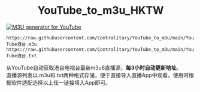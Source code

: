 
<h1 align="center"> YouTube_to_m3u_HKTW </h1>

[![M3U generator for YouTube](https://github.com/Contralitary/YouTube_to_m3u/actions/workflows/m3u_Generator.yml/badge.svg)](https://github.com/Contralitary/YouTube_to_m3u/actions/workflows/m3u_Generator.yml)

`https://raw.githubusercontent.com/Contralitary/YouTube_to_m3u/main/YouTube港台.m3u`
`https://raw.githubusercontent.com/Contralitary/YouTube_to_m3u/main/YouTube港台.txt`

从YouTube自动获取港台电视台最新m3u8直播源，**每3小时自动更新地址**。  
直播源列表以.m3u和.txt两种格式存储，便于直接导入直播App中观看。使用时根据软件适配选择以上任一链接填入App即可。
